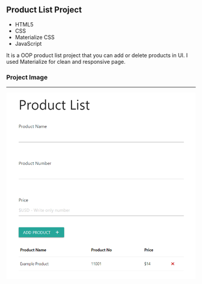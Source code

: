 ## Product List Project

- HTML5
- CSS
- Materialize CSS
- JavaScript

It is a OOP product list project that you can add or delete products in UI. I used Materialize for clean and responsive page.

###                                                                                                                 Project Image

---

![project-img](readme_img/p_list_project.PNG)
